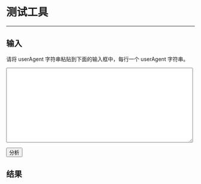 
# 测试工具

----

## 输入

请将 userAgent 字符串粘贴到下面的输入框中，每行一个 userAgent 字符串。

<textarea id="userAgents" style="width:99%;height:200px"></textarea>
<button type="button" id="btn-analytics">分析</button>

## 结果

<div id="output"></div>

<style>
.error{background-color:#f33; color:#0f0;}
</style>

<script>
seajs.use(['$', 'detector'], function($, detector){
  var ua = navigator.userAgent;
  var ipt = $("#userAgents");
  var btn = $("#btn-analytics");
  var opt = $("#output");

  ipt.val(ua);
  opt.html(ouputs(parses(ua)));

  btn.on("click", function(){
    opt.html(ouputs(parses(ipt.val())));
  });

  // parse all userAgent strings.
  // @param {String} userAgents, each line is a userAgent string.
  // @return {Array} `[[userAgent, result], ...]`
  function parses(userAgents){
    var uas = userAgents.split(/\r\n|\r|\n/);
    var rst = [];
    var RE_BLANK = /^\s*$/;

    for(var i=0,ua,l=uas.length; i<l; i++){
      ua = uas[i];
      if(!ua || RE_BLANK.test(ua)){continue;}
      rst[i] = [ua, detector.parse(ua)];
    }

    return rst;
  }

  // format output.
  function ouputs(result){
    var str = '<table><thead><tr><th>userAgent</th>' +
      '<th>Device</th>'+
      '<th>OS</th>'+
      '<th>Browser</th>'+
      '<th>Engine</th>'+
      '</tr></thead><tbody>';

    for(var i=0,ua,rst,l=result.length; i<l; i++){
      ua = result[i][0];
      rst = result[i][1];
      var isNA_device = rst.device.name === 'na';
      var isNA_os = rst.os.name === 'na';
      var isNA_browser = rst.browser.name === 'na';
      var isNA_engine = rst.engine.name === 'na';

      str += '<tr><th>' + ua + '</th>';
      str += '<td' + (isNA_device ? ' class="error"' : '') + '>' + rst.device.name + '<br/>' + rst.device.fullVersion + '</td>';
      str += '<td' + (isNA_os ? ' class="error"' : '') + '>' + rst.os.name + '<br/>' + rst.os.fullVersion + '</td>';
      str += '<td' + (isNA_browser ? ' class="error"' : '') + '>' + rst.browser.name + '<br/>' + rst.browser.fullVersion + '</td>';
      str += '<td' + (isNA_engine ? ' class="error"' : '') + '>' + rst.engine.name + '<br/>' + rst.engine.fullVersion + '</td>';
      str += '</tr>';
    }

    return str;
  }

});
</script>
